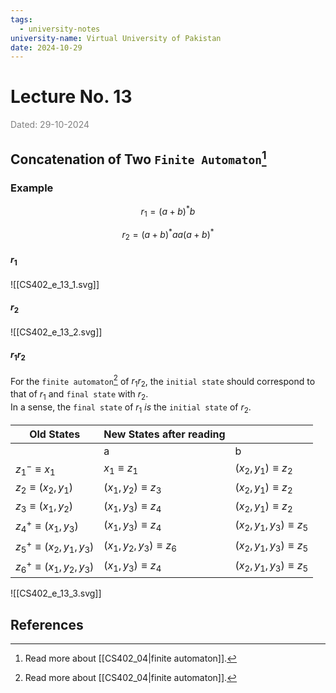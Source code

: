 ```yaml
---
tags:
  - university-notes
university-name: Virtual University of Pakistan
date: 2024-10-29
---
```


# Lecture No. 13

<span style="color: gray;">Dated: 29-10-2024</span>

## Concatenation of Two `Finite Automaton`[^1]

### Example

$$r_1 = (a + b)^* b$$

$$r_2 = (a + b)^* aa (a + b)^*$$

#### $r_1$

![[CS402_e_13_1.svg]]

#### $r_2$

![[CS402_e_13_2.svg]]

#### $r_1r_2$

For the `finite automaton`[^1] of $r_1r_2$, the `initial state` should correspond to that of $r_1$ and `final state` with $r_2$.  
In a sense, the `final state` of $r_1$ _is_ the `initial state` of $r_2$.

| Old States                     | New States after reading     |                              |
| ------------------------------ | ---------------------------- | ---------------------------- |
|                                | a                            | b                            |
| $z_1^- \equiv x_1$             | $x_1 \equiv z_1$             | $(x_2, y_1) \equiv z_2$      |
| $z_2 \equiv (x_2, y_1)$        | $(x_1, y_2) \equiv z_3$      | $(x_2, y_1) \equiv z_2$      |
| $z_3 \equiv (x_1, y_2)$        | $(x_1, y_3) \equiv z_4$      | $(x_2, y_1) \equiv z_2$      |
| $z_4^+ \equiv (x_1, y_3)$      | $(x_1, y_3) \equiv z_4$      | $(x_2, y_1, y_3) \equiv z_5$ |
| $z_5^+ \equiv (x_2, y_1, y_3)$ | $(x_1, y_2, y_3) \equiv z_6$ | $(x_2, y_1, y_3) \equiv z_5$ |
| $z_6^+ \equiv (x_1, y_2, y_3)$ | $(x_1, y_3) \equiv z_4$      | $(x_2, y_1, y_3) \equiv z_5$ |  

![[CS402_e_13_3.svg]]

## References

[^1]: Read more about [[CS402_04|finite automaton]].